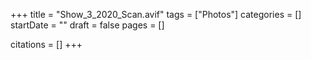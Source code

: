 +++
title = "Show_3_2020_Scan.avif"
tags = ["Photos"]
categories = []
startDate = ""
draft = false
pages = []

citations = []
+++

